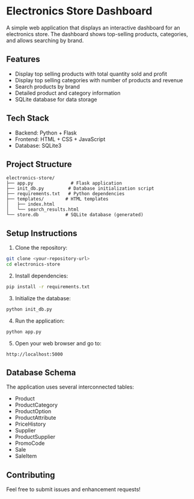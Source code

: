 # Electronics Store Dashboard

A simple web application that displays an interactive dashboard for an electronics store. The dashboard shows top-selling products, categories, and allows searching by brand.

## Features

- Display top selling products with total quantity sold and profit
- Display top selling categories with number of products and revenue
- Search products by brand
- Detailed product and category information
- SQLite database for data storage

## Tech Stack

- Backend: Python + Flask
- Frontend: HTML + CSS + JavaScript
- Database: SQLite3

## Project Structure

```
electronics-store/
├── app.py              # Flask application
├── init_db.py         # Database initialization script
├── requirements.txt   # Python dependencies
├── templates/        # HTML templates
│   ├── index.html
│   └── search_results.html
└── store.db          # SQLite database (generated)
```

## Setup Instructions

1. Clone the repository:
```bash
git clone <your-repository-url>
cd electronics-store
```

2. Install dependencies:
```bash
pip install -r requirements.txt
```

3. Initialize the database:
```bash
python init_db.py
```

4. Run the application:
```bash
python app.py
```

5. Open your web browser and go to:
```
http://localhost:5000
```

## Database Schema

The application uses several interconnected tables:
- Product
- ProductCategory
- ProductOption
- ProductAttribute
- PriceHistory
- Supplier
- ProductSupplier
- PromoCode
- Sale
- SaleItem

## Contributing

Feel free to submit issues and enhancement requests! 